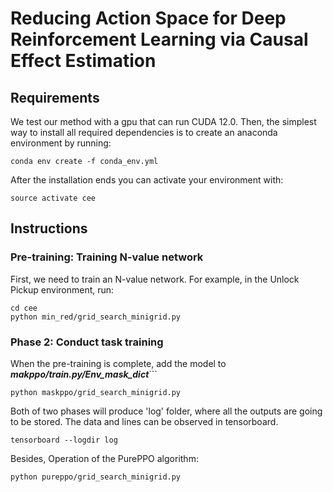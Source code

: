 # Reducing Action Space for Deep Reinforcement Learning via Causal Effect Estimation


## Requirements
We test our method with a gpu that can run CUDA 12.0. Then, the simplest way to install all required dependencies is to create an anaconda environment by running:
```
conda env create -f conda_env.yml
```
After the installation ends you can activate your environment with:
```
source activate cee
```
## Instructions 
### Pre-training: Training N-value network
First, we need to train an N-value network. For example, in the Unlock Pickup environment, run:
```
cd cee
python min_red/grid_search_minigrid.py
```

### Phase 2: Conduct task training
When the pre-training is complete, add the model to ***makppo/train.py/Env_mask_dict***```
```
python maskppo/grid_search_minigrid.py
```

Both of two phases  will produce 'log' folder, where all the outputs are going to be stored. The data and lines can be observed in tensorboard.


```
tensorboard --logdir log
```
Besides, Operation of the PurePPO algorithm:

```
python pureppo/grid_search_minigrid.py
```